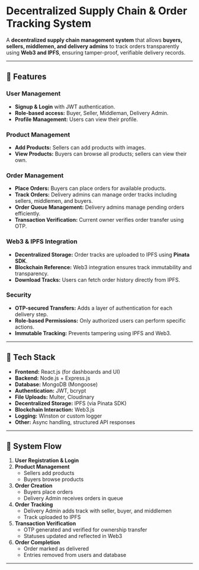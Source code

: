 # Decentralized Supply Chain & Order Tracking System

A **decentralized supply chain management system** that allows **buyers, sellers, middlemen, and delivery admins** to track orders transparently using **Web3 and IPFS**, ensuring tamper-proof, verifiable delivery records.

---

## 🔹 Features

### User Management
- **Signup & Login** with JWT authentication.
- **Role-based access:** Buyer, Seller, Middleman, Delivery Admin.
- **Profile Management:** Users can view their profile.

### Product Management
- **Add Products:** Sellers can add products with images.
- **View Products:** Buyers can browse all products; sellers can view their own.

### Order Management
- **Place Orders:** Buyers can place orders for available products.
- **Track Orders:** Delivery admins can manage order tracks including sellers, middlemen, and buyers.
- **Order Queue Management:** Delivery admins manage pending orders efficiently.
- **Transaction Verification:** Current owner verifies order transfer using OTP.

### Web3 & IPFS Integration
- **Decentralized Storage:** Order tracks are uploaded to IPFS using **Pinata SDK**.
- **Blockchain Reference:** Web3 integration ensures track immutability and transparency.
- **Download Tracks:** Users can fetch order history directly from IPFS.

### Security
- **OTP-secured Transfers:** Adds a layer of authentication for each delivery step.
- **Role-based Permissions:** Only authorized users can perform specific actions.
- **Immutable Tracking:** Prevents tampering using IPFS and Web3.

---

## 🔹 Tech Stack

- **Frontend:** React.js (for dashboards and UI)
- **Backend:** Node.js + Express.js
- **Database:** MongoDB (Mongoose)
- **Authentication:** JWT, bcrypt
- **File Uploads:** Multer, Cloudinary
- **Decentralized Storage:** IPFS (via Pinata SDK)
- **Blockchain Interaction:** Web3.js
- **Logging:** Winston or custom logger
- **Other:** Async handling, structured API responses

---

## 🔹 System Flow

1. **User Registration & Login**
2. **Product Management**
   - Sellers add products
   - Buyers browse products
3. **Order Creation**
   - Buyers place orders
   - Delivery Admin receives orders in queue
4. **Order Tracking**
   - Delivery Admin adds track with seller, buyer, and middlemen
   - Track uploaded to IPFS
5. **Transaction Verification**
   - OTP generated and verified for ownership transfer
   - Statuses updated and reflected in Web3
6. **Order Completion**
   - Order marked as delivered
   - Entries removed from users and database

---


